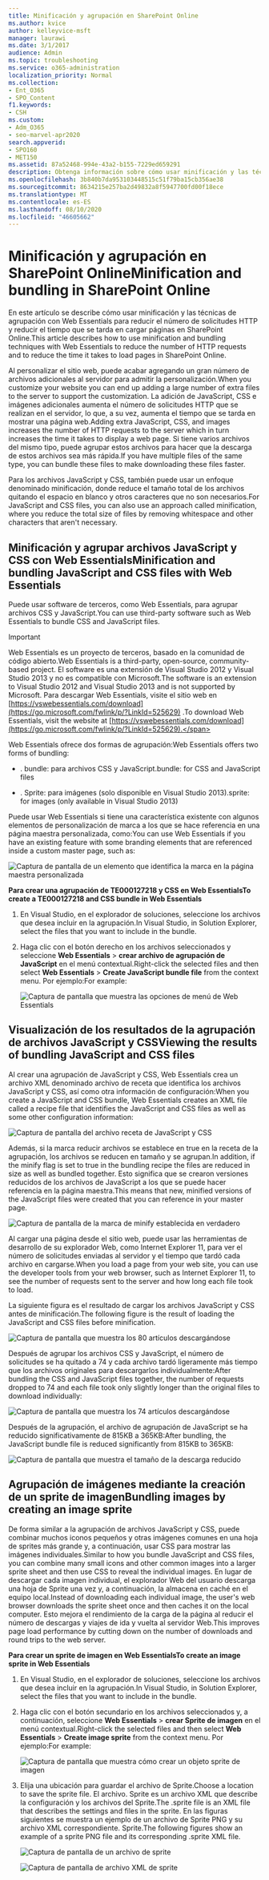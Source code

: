 ```yaml
---
title: Minificación y agrupación en SharePoint Online
ms.author: kvice
author: kelleyvice-msft
manager: laurawi
ms.date: 3/1/2017
audience: Admin
ms.topic: troubleshooting
ms.service: o365-administration
localization_priority: Normal
ms.collection:
- Ent_O365
- SPO_Content
f1.keywords:
- CSH
ms.custom:
- Adm_O365
- seo-marvel-apr2020
search.appverid:
- SPO160
- MET150
ms.assetid: 87a52468-994e-43a2-b155-7229ed659291
description: Obtenga información sobre cómo usar minificación y las técnicas de agrupación con Web Essentials para reducir las solicitudes HTTP y el tiempo que se tarda en cargar páginas en SharePoint Online.
ms.openlocfilehash: 3b840b7da953103448515c51f79ba15cb356ae38
ms.sourcegitcommit: 8634215e257ba2d49832a8f5947700fd00f18ece
ms.translationtype: MT
ms.contentlocale: es-ES
ms.lasthandoff: 08/10/2020
ms.locfileid: "46605662"
---
```

# <a name="minification-and-bundling-in-sharepoint-online"></a><span data-ttu-id="92f56-103">Minificación y agrupación en SharePoint Online</span><span class="sxs-lookup"><span data-stu-id="92f56-103">Minification and bundling in SharePoint Online</span></span>

<span data-ttu-id="92f56-104">En este artículo se describe cómo usar minificación y las técnicas de agrupación con Web Essentials para reducir el número de solicitudes HTTP y reducir el tiempo que se tarda en cargar páginas en SharePoint Online.</span><span class="sxs-lookup"><span data-stu-id="92f56-104">This article describes how to use minification and bundling techniques with Web Essentials to reduce the number of HTTP requests and to reduce the time it takes to load pages in SharePoint Online.</span></span>
  
<span data-ttu-id="92f56-105">Al personalizar el sitio web, puede acabar agregando un gran número de archivos adicionales al servidor para admitir la personalización.</span><span class="sxs-lookup"><span data-stu-id="92f56-105">When you customize your website you can end up adding a large number of extra files to the server to support the customization.</span></span> <span data-ttu-id="92f56-106">La adición de JavaScript, CSS e imágenes adicionales aumenta el número de solicitudes HTTP que se realizan en el servidor, lo que, a su vez, aumenta el tiempo que se tarda en mostrar una página web.</span><span class="sxs-lookup"><span data-stu-id="92f56-106">Adding extra JavaScript, CSS, and images increases the number of HTTP requests to the server which in turn increases the time it takes to display a web page.</span></span> <span data-ttu-id="92f56-107">Si tiene varios archivos del mismo tipo, puede agrupar estos archivos para hacer que la descarga de estos archivos sea más rápida.</span><span class="sxs-lookup"><span data-stu-id="92f56-107">If you have multiple files of the same type, you can bundle these files to make downloading these files faster.</span></span>
  
<span data-ttu-id="92f56-108">Para los archivos JavaScript y CSS, también puede usar un enfoque denominado minificación, donde reduce el tamaño total de los archivos quitando el espacio en blanco y otros caracteres que no son necesarios.</span><span class="sxs-lookup"><span data-stu-id="92f56-108">For JavaScript and CSS files, you can also use an approach called minification, where you reduce the total size of files by removing whitespace and other characters that aren't necessary.</span></span>
  
## <a name="minification-and-bundling-javascript-and-css-files-with-web-essentials"></a><span data-ttu-id="92f56-109">Minificación y agrupar archivos JavaScript y CSS con Web Essentials</span><span class="sxs-lookup"><span data-stu-id="92f56-109">Minification and bundling JavaScript and CSS files with Web Essentials</span></span>

<span data-ttu-id="92f56-110">Puede usar software de terceros, como Web Essentials, para agrupar archivos CSS y JavaScript.</span><span class="sxs-lookup"><span data-stu-id="92f56-110">You can use third-party software such as Web Essentials to bundle CSS and JavaScript files.</span></span>
  
> [!IMPORTANT]
> <span data-ttu-id="92f56-111">Web Essentials es un proyecto de terceros, basado en la comunidad de código abierto.</span><span class="sxs-lookup"><span data-stu-id="92f56-111">Web Essentials is a third-party, open-source, community-based project.</span></span> <span data-ttu-id="92f56-112">El software es una extensión de Visual Studio 2012 y Visual Studio 2013 y no es compatible con Microsoft.</span><span class="sxs-lookup"><span data-stu-id="92f56-112">The software is an extension to Visual Studio 2012 and Visual Studio 2013 and is not supported by Microsoft.</span></span> <span data-ttu-id="92f56-113">Para descargar Web Essentials, visite el sitio web en [https://vswebessentials.com/download](https://go.microsoft.com/fwlink/p/?LinkId=525629) .</span><span class="sxs-lookup"><span data-stu-id="92f56-113">To download Web Essentials, visit the website at [https://vswebessentials.com/download](https://go.microsoft.com/fwlink/p/?LinkId=525629).</span></span> 
  
<span data-ttu-id="92f56-114">Web Essentials ofrece dos formas de agrupación:</span><span class="sxs-lookup"><span data-stu-id="92f56-114">Web Essentials offers two forms of bundling:</span></span>
  
- <span data-ttu-id="92f56-115">. bundle: para archivos CSS y JavaScript</span><span class="sxs-lookup"><span data-stu-id="92f56-115">.bundle: for CSS and JavaScript files</span></span>
    
- <span data-ttu-id="92f56-116">. Sprite: para imágenes (solo disponible en Visual Studio 2013)</span><span class="sxs-lookup"><span data-stu-id="92f56-116">.sprite: for images (only available in Visual Studio 2013)</span></span>
    
<span data-ttu-id="92f56-117">Puede usar Web Essentials si tiene una característica existente con algunos elementos de personalización de marca a los que se hace referencia en una página maestra personalizada, como:</span><span class="sxs-lookup"><span data-stu-id="92f56-117">You can use Web Essentials if you have an existing feature with some branding elements that are referenced inside a custom master page, such as:</span></span>
  
![Captura de pantalla de un elemento que identifica la marca en la página maestra personalizada](media/3a6eba36-973d-482b-8556-a9394b8ba19f.png)
  
 <span data-ttu-id="92f56-119">**Para crear una agrupación de TE000127218 y CSS en Web Essentials**</span><span class="sxs-lookup"><span data-stu-id="92f56-119">**To create a TE000127218 and CSS bundle in Web Essentials**</span></span>
  
1. <span data-ttu-id="92f56-120">En Visual Studio, en el explorador de soluciones, seleccione los archivos que desea incluir en la agrupación.</span><span class="sxs-lookup"><span data-stu-id="92f56-120">In Visual Studio, in Solution Explorer, select the files that you want to include in the bundle.</span></span>
    
2. <span data-ttu-id="92f56-121">Haga clic con el botón derecho en los archivos seleccionados y seleccione **Web Essentials** \> **crear archivo de agrupación de JavaScript** en el menú contextual.</span><span class="sxs-lookup"><span data-stu-id="92f56-121">Right-click the selected files and then select **Web Essentials** \> **Create JavaScript bundle file** from the context menu.</span></span> <span data-ttu-id="92f56-122">Por ejemplo:</span><span class="sxs-lookup"><span data-stu-id="92f56-122">For example:</span></span> 
    
    ![Captura de pantalla que muestra las opciones de menú de Web Essentials](media/41aac84c-4538-4f78-b454-46e651f868a3.png)
  
## <a name="viewing-the-results-of-bundling-javascript-and-css-files"></a><span data-ttu-id="92f56-124">Visualización de los resultados de la agrupación de archivos JavaScript y CSS</span><span class="sxs-lookup"><span data-stu-id="92f56-124">Viewing the results of bundling JavaScript and CSS files</span></span>

<span data-ttu-id="92f56-125">Al crear una agrupación de JavaScript y CSS, Web Essentials crea un archivo XML denominado archivo de receta que identifica los archivos JavaScript y CSS, así como otra información de configuración:</span><span class="sxs-lookup"><span data-stu-id="92f56-125">When you create a JavaScript and CSS bundle, Web Essentials creates an XML file called a recipe file that identifies the JavaScript and CSS files as well as some other configuration information:</span></span> 
  
![Captura de pantalla del archivo receta de JavaScript y CSS](media/7ba891f8-52d8-467b-a0f6-b062dd1137a4.png)
  
<span data-ttu-id="92f56-127">Además, si la marca reducir archivos se establece en true en la receta de la agrupación, los archivos se reducen en tamaño y se agrupan.</span><span class="sxs-lookup"><span data-stu-id="92f56-127">In addition, if the minify flag is set to true in the bundling recipe the files are reduced in size as well as bundled together.</span></span> <span data-ttu-id="92f56-128">Esto significa que se crearon versiones reducidos de los archivos de JavaScript a los que se puede hacer referencia en la página maestra.</span><span class="sxs-lookup"><span data-stu-id="92f56-128">This means that new, minified versions of the JavaScript files were created that you can reference in your master page.</span></span>
  
![Captura de pantalla de la marca de minify establecida en verdadero](media/50523af2-6412-4117-ac3d-5bd26f6d562e.png)
  
<span data-ttu-id="92f56-130">Al cargar una página desde el sitio web, puede usar las herramientas de desarrollo de su explorador Web, como Internet Explorer 11, para ver el número de solicitudes enviadas al servidor y el tiempo que tardó cada archivo en cargarse.</span><span class="sxs-lookup"><span data-stu-id="92f56-130">When you load a page from your web site, you can use the developer tools from your web browser, such as Internet Explorer 11, to see the number of requests sent to the server and how long each file took to load.</span></span>
  
<span data-ttu-id="92f56-131">La siguiente figura es el resultado de cargar los archivos JavaScript y CSS antes de minificación.</span><span class="sxs-lookup"><span data-stu-id="92f56-131">The following figure is the result of loading the JavaScript and CSS files before minification.</span></span>
  
![Captura de pantalla que muestra los 80 artículos descargándose](media/e2df3912-1923-46e6-8cf2-3015a31554e1.png)
  
<span data-ttu-id="92f56-133">Después de agrupar los archivos CSS y JavaScript, el número de solicitudes se ha quitado a 74 y cada archivo tardó ligeramente más tiempo que los archivos originales para descargarlos individualmente:</span><span class="sxs-lookup"><span data-stu-id="92f56-133">After bundling the CSS and JavaScript files together, the number of requests dropped to 74 and each file took only slightly longer than the original files to download individually:</span></span>
  
![Captura de pantalla que muestra los 74 artículos descargándose](media/686c4387-70e8-4a74-9d45-059f33a91184.png)
  
<span data-ttu-id="92f56-135">Después de la agrupación, el archivo de agrupación de JavaScript se ha reducido significativamente de 815KB a 365KB:</span><span class="sxs-lookup"><span data-stu-id="92f56-135">After bundling, the JavaScript bundle file is reduced significantly from 815KB to 365KB:</span></span>
  
![Captura de pantalla que muestra el tamaño de la descarga reducido](media/5e7dbd98-faff-4f68-b320-108fb252e395.png)
  
## <a name="bundling-images-by-creating-an-image-sprite"></a><span data-ttu-id="92f56-137">Agrupación de imágenes mediante la creación de un sprite de imagen</span><span class="sxs-lookup"><span data-stu-id="92f56-137">Bundling images by creating an image sprite</span></span>

<span data-ttu-id="92f56-138">De forma similar a la agrupación de archivos JavaScript y CSS, puede combinar muchos iconos pequeños y otras imágenes comunes en una hoja de sprites más grande y, a continuación, usar CSS para mostrar las imágenes individuales.</span><span class="sxs-lookup"><span data-stu-id="92f56-138">Similar to how you bundle JavaScript and CSS files, you can combine many small icons and other common images into a larger sprite sheet and then use CSS to reveal the individual images.</span></span> <span data-ttu-id="92f56-139">En lugar de descargar cada imagen individual, el explorador Web del usuario descarga una hoja de Sprite una vez y, a continuación, la almacena en caché en el equipo local.</span><span class="sxs-lookup"><span data-stu-id="92f56-139">Instead of downloading each individual image, the user's web browser downloads the sprite sheet once and then caches it on the local computer.</span></span> <span data-ttu-id="92f56-140">Esto mejora el rendimiento de la carga de la página al reducir el número de descargas y viajes de ida y vuelta al servidor Web.</span><span class="sxs-lookup"><span data-stu-id="92f56-140">This improves page load performance by cutting down on the number of downloads and round trips to the web server.</span></span>
  
 <span data-ttu-id="92f56-141">**Para crear un sprite de imagen en Web Essentials**</span><span class="sxs-lookup"><span data-stu-id="92f56-141">**To create an image sprite in Web Essentials**</span></span>
  
1. <span data-ttu-id="92f56-142">En Visual Studio, en el explorador de soluciones, seleccione los archivos que desea incluir en la agrupación.</span><span class="sxs-lookup"><span data-stu-id="92f56-142">In Visual Studio, in Solution Explorer, select the files that you want to include in the bundle.</span></span>
    
2. <span data-ttu-id="92f56-143">Haga clic con el botón secundario en los archivos seleccionados y, a continuación, seleccione **Web Essentials** \> **crear Sprite de imagen** en el menú contextual.</span><span class="sxs-lookup"><span data-stu-id="92f56-143">Right-click the selected files and then select **Web Essentials** \> **Create image sprite** from the context menu.</span></span> <span data-ttu-id="92f56-144">Por ejemplo:</span><span class="sxs-lookup"><span data-stu-id="92f56-144">For example:</span></span> 
    
    ![Captura de pantalla que muestra cómo crear un objeto sprite de imagen](media/de0fe741-4ef7-4e3b-bafa-ef9f4822dac6.png)
  
3. <span data-ttu-id="92f56-146">Elija una ubicación para guardar el archivo de Sprite.</span><span class="sxs-lookup"><span data-stu-id="92f56-146">Choose a location to save the sprite file.</span></span> <span data-ttu-id="92f56-147">El archivo. Sprite es un archivo XML que describe la configuración y los archivos del Sprite.</span><span class="sxs-lookup"><span data-stu-id="92f56-147">The .sprite file is an XML file that describes the settings and files in the sprite.</span></span> <span data-ttu-id="92f56-148">En las figuras siguientes se muestra un ejemplo de un archivo de Sprite PNG y su archivo XML correspondiente. Sprite.</span><span class="sxs-lookup"><span data-stu-id="92f56-148">The following figures show an example of a sprite PNG file and its corresponding .sprite XML file.</span></span>
    
    ![Captura de pantalla de un archivo de sprite](media/0876bb2a-d1b9-4169-8e95-9c290d628d90.png)
  
    ![Captura de pantalla de archivo XML de sprite](media/d1f94776-280d-4d56-abb5-384f145d9989.png)
  


